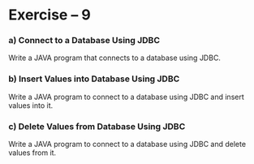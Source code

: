 # Exercise – 9

### a) Connect to a Database Using JDBC

Write a JAVA program that connects to a database using JDBC.

### b) Insert Values into Database Using JDBC

Write a JAVA program to connect to a database using JDBC and insert values into it.

### c) Delete Values from Database Using JDBC

Write a JAVA program to connect to a database using JDBC and delete values from it.
